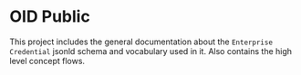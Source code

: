 # OID Public

This project includes the general documentation about the `Enterprise Credential` jsonld schema and vocabulary used in it. Also contains the high level concept flows.

